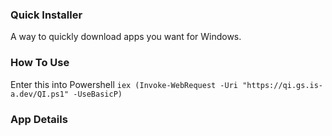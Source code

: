 ### Quick Installer
A way to quickly download apps you want for Windows.
 
### How To Use
Enter this into Powershell
```iex (Invoke-WebRequest -Uri "https://qi.gs.is-a.dev/QI.ps1" -UseBasicP)```

### App Details
